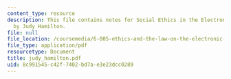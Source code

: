 ```yaml
---
content_type: resource
description: This file contains notes for Social Ethics in the Electronic Community
  by Judy Hamilton.
file: null
file_location: /coursemedia/6-805-ethics-and-the-law-on-the-electronic-frontier-fall-2005/8c991545c42f7402bd7ae3e23dcc0289_judy_hamilton.pdf
file_type: application/pdf
resourcetype: Document
title: judy_hamilton.pdf
uid: 8c991545-c42f-7402-bd7a-e3e23dcc0289
---
```

